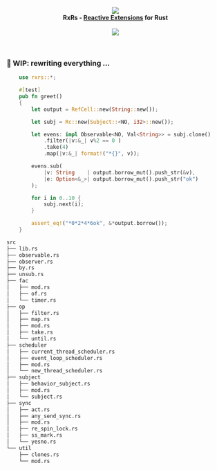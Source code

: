 <p align="center">
<img src="https://github.com/yingDev/rxrs/blob/master/assets/logo.png?raw=true">
<br>
    <b> RxRs - <a href="http://reactivex.io"> Reactive Extensions</a> for Rust </b>
<br><br>
<a href="https://crates.io/crates/rxrs">
    <img src="https://img.shields.io/badge/crates.io-0.2.0--beta1-orange.svg">
</a>
</p>
<br>

### 🌱 WIP: rewriting everything ...


```rust
    use rxrs::*;

    #[test]
    pub fn greet()
    {
        let output = RefCell::new(String::new());

        let subj = Rc::new(Subject::<NO, i32>::new());

        let evens: impl Observable<NO, Val<String>> = subj.clone()
            .filter(|v:&_| v%2 == 0 )
            .take(4)
            .map(|v:&_| format!("*{}", v));

        evens.sub(
            |v: String    | output.borrow_mut().push_str(&v),
            |e: Option<&_>| output.borrow_mut().push_str("ok")
        );

        for i in 0..10 {
            subj.next(i);
        }

        assert_eq!("*0*2*4*6ok", &*output.borrow());
    }

```


```bash
src
├── lib.rs
├── observable.rs
├── observer.rs
├── by.rs
├── unsub.rs
├── fac
│   ├── mod.rs
│   ├── of.rs
│   └── timer.rs
├── op
│   ├── filter.rs
│   ├── map.rs
│   ├── mod.rs
│   ├── take.rs
│   └── until.rs
├── scheduler
│   ├── current_thread_scheduler.rs
│   ├── event_loop_scheduler.rs
│   ├── mod.rs
│   └── new_thread_scheduler.rs
├── subject
│   ├── behavior_subject.rs
│   ├── mod.rs
│   └── subject.rs
├── sync
│   ├── act.rs
│   ├── any_send_sync.rs
│   ├── mod.rs
│   ├── re_spin_lock.rs
│   ├── ss_mark.rs
│   └── yesno.rs
└── util
    ├── clones.rs
    └── mod.rs

```